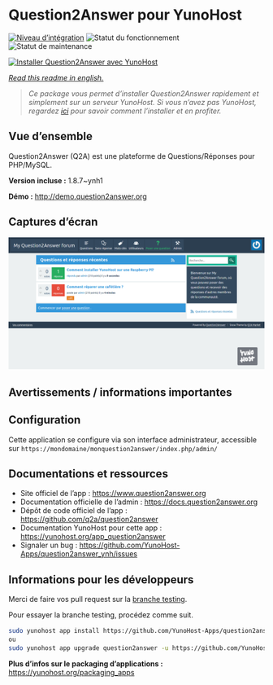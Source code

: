 <!--
N.B.: This README was automatically generated by https://github.com/YunoHost/apps/tree/master/tools/README-generator
It shall NOT be edited by hand.
-->

# Question2Answer pour YunoHost

[![Niveau d’intégration](https://dash.yunohost.org/integration/question2answer.svg)](https://dash.yunohost.org/appci/app/question2answer) ![Statut du fonctionnement](https://ci-apps.yunohost.org/ci/badges/question2answer.status.svg) ![Statut de maintenance](https://ci-apps.yunohost.org/ci/badges/question2answer.maintain.svg)

[![Installer Question2Answer avec YunoHost](https://install-app.yunohost.org/install-with-yunohost.svg)](https://install-app.yunohost.org/?app=question2answer)

*[Read this readme in english.](./README.md)*

> *Ce package vous permet d’installer Question2Answer rapidement et simplement sur un serveur YunoHost.
Si vous n’avez pas YunoHost, regardez [ici](https://yunohost.org/#/install) pour savoir comment l’installer et en profiter.*

## Vue d’ensemble

Question2Answer (Q2A) est une plateforme de Questions/Réponses pour PHP/MySQL.


**Version incluse :** 1.8.7~ynh1

**Démo :** http://demo.question2answer.org

## Captures d’écran

![Capture d’écran de Question2Answer](./doc/screenshots/install_screenshot.png)

## Avertissements / informations importantes

## Configuration

Cette application se configure via son interface administrateur, accessible sur `https://mondomaine/monquestion2answer/index.php/admin/`


## Documentations et ressources

* Site officiel de l’app : <https://www.question2answer.org>
* Documentation officielle de l’admin : <https://docs.question2answer.org>
* Dépôt de code officiel de l’app : <https://github.com/q2a/question2answer>
* Documentation YunoHost pour cette app : <https://yunohost.org/app_question2answer>
* Signaler un bug : <https://github.com/YunoHost-Apps/question2answer_ynh/issues>

## Informations pour les développeurs

Merci de faire vos pull request sur la [branche testing](https://github.com/YunoHost-Apps/question2answer_ynh/tree/testing).

Pour essayer la branche testing, procédez comme suit.

``` bash
sudo yunohost app install https://github.com/YunoHost-Apps/question2answer_ynh/tree/testing --debug
ou
sudo yunohost app upgrade question2answer -u https://github.com/YunoHost-Apps/question2answer_ynh/tree/testing --debug
```

**Plus d’infos sur le packaging d’applications :** <https://yunohost.org/packaging_apps>
